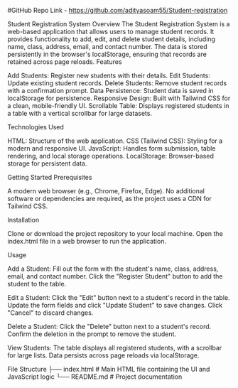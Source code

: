 #GitHub Repo Link - https://github.com/adityasoam55/Student-registration

Student Registration System
Overview
The Student Registration System is a web-based application that allows users to manage student records. It provides functionality to add, edit, and delete student details, including name, class, address, email, and contact number. The data is stored persistently in the browser's localStorage, ensuring that records are retained across page reloads.
Features

Add Students: Register new students with their details.
Edit Students: Update existing student records.
Delete Students: Remove student records with a confirmation prompt.
Data Persistence: Student data is saved in localStorage for persistence.
Responsive Design: Built with Tailwind CSS for a clean, mobile-friendly UI.
Scrollable Table: Displays registered students in a table with a vertical scrollbar for large datasets.

Technologies Used

HTML: Structure of the web application.
CSS (Tailwind CSS): Styling for a modern and responsive UI.
JavaScript: Handles form submission, table rendering, and local storage operations.
LocalStorage: Browser-based storage for persistent data.

Getting Started
Prerequisites

A modern web browser (e.g., Chrome, Firefox, Edge).
No additional software or dependencies are required, as the project uses a CDN for Tailwind CSS.

Installation

Clone or download the project repository to your local machine.
Open the index.html file in a web browser to run the application.

Usage

Add a Student:
Fill out the form with the student's name, class, address, email, and contact number.
Click the "Register Student" button to add the student to the table.


Edit a Student:
Click the "Edit" button next to a student's record in the table.
Update the form fields and click "Update Student" to save changes.
Click "Cancel" to discard changes.


Delete a Student:
Click the "Delete" button next to a student's record.
Confirm the deletion in the prompt to remove the student.


View Students:
The table displays all registered students, with a scrollbar for large lists.
Data persists across page reloads via localStorage.



File Structure
├── index.html        # Main HTML file containing the UI and JavaScript logic
└── README.md         # Project documentation

